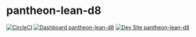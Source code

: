 # pantheon-lean-d8

[![CircleCI](https://circleci.com/gh/geraldvillorente/pantheon-lean-d8.svg?style=shield)](https://circleci.com/gh/geraldvillorente/pantheon-lean-d8)
[![Dashboard pantheon-lean-d8](https://img.shields.io/badge/dashboard-pantheon_lean_d8-yellow.svg)](https://dashboard.pantheon.io/sites/c6c12ff5-3637-4d33-9fcc-98bfdcb4573b#dev/code)
[![Dev Site pantheon-lean-d8](https://img.shields.io/badge/site-pantheon_lean_d8-blue.svg)](http://dev-pantheon-lean-d8.pantheonsite.io/)
